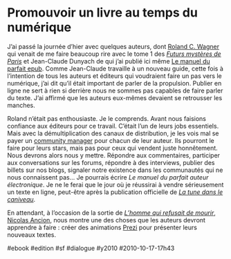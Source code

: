 # Promouvoir un livre au temps du numérique

J’ai passé la journée d’hier avec quelques auteurs, dont [Roland C. Wagner](http://fr.wikipedia.org/wiki/Roland_Charles_Wagner) qui venait de me faire beaucoup rire avec le tome 1 des [*Futurs mystères de Paris*](http://www.amazon.fr/futurs-mystères-Paris-balle-néant/dp/2290008168/) et Jean-Claude Dunyach de qui j’ai publié ici même [Le manuel du parfait epub](texte-vers-epub.md). Comme Jean-Claude travaille à un nouveau guide, cette fois à l’intention de tous les auteurs et éditeurs qui voudraient faire un pas vers le numérique, j’ai dit qu’il était important de parler de la propulsion. Publier en ligne ne sert à rien si derrière nous ne sommes pas capables de faire parler du texte. J’ai affirmé que les auteurs eux-mêmes devaient se retrousser les manches.

Roland n’était pas enthousiaste. Je le comprends. Avant nous faisions confiance aux éditeurs pour ce travail. C’était l’un de leurs jobs essentiels. Mais avec la démultiplication des canaux de distribution, je les vois mal se payer un [community manager](../9/les-community-managers-sont-des-putes.md) pour chacun de leur auteur. Ils pourront le faire pour leurs stars, mais pas pour ceux qui vendent juste honnêtement. Nous devrons alors nous y mettre. Répondre aux commentaires, participer aux conversations sur les forums, répondre à des interviews, publier des billets sur nos blogs, signaler notre existence dans les communautés qui ne nous connaissent pas... Je pourrais écrire *Le manuel du parfait auteur électronique*. Je ne le ferai que le jour où je réussirai à vendre sérieusement un texte en ligne, peut-être après la publication officielle de *[La tune dans le caniveau](../../page/tune-caniveau)*.

En attendant, à l’occasion de la sortie de [*L’homme qui refusait de mourir*](http://www.amazon.fr/Lhomme-refusait-mourir-Nicolas-Ancion/dp/2914563574/), [Nicolas Ancion](http://ancion.hautetfort.com/archive/2010/10/15/l-homme-qui-refusait-de-mourir-bande-annonce.html), nous montre une des choses que les auteurs devront apprendre à faire : créer des animations [Prezi](http://prezi.com/) pour présenter leurs nouveaux textes.



#ebook #edition #sf #dialogue #y2010 #2010-10-17-17h43
